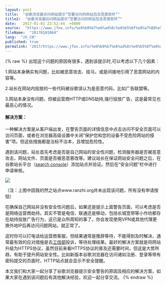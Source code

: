 ```yaml
---
layout: post
title:  "谷歌浏览器访问网站提示“您要访问的网站包含恶意软件”"
title2:  "谷歌浏览器访问网站提示“您要访问的网站包含恶意软件”"
date:   2017-01-01 23:52:44  +0800
source:  "https://www.jfox.info/%e8%b0%b7%e6%ad%8c%e6%b5%8f%e8%a7%88%e5%99%a8%e8%ae%bf%e9%97%ae%e7%bd%91%e7%ab%99%e6%8f%90%e7%a4%ba%e6%82%a8%e8%a6%81%e8%ae%bf%e9%97%ae%e7%9a%84%e7%bd%91%e7%ab%99%e5%8c%85%e5%90%ab%e6%81%b6%e6%84%8f.html"
fileName:  "20170101064"
lang:  "zh_CN"
published: true
permalink: "2017/https://www.jfox.info/%e8%b0%b7%e6%ad%8c%e6%b5%8f%e8%a7%88%e5%99%a8%e8%ae%bf%e9%97%ae%e7%bd%91%e7%ab%99%e6%8f%90%e7%a4%ba%e6%82%a8%e8%a6%81%e8%ae%bf%e9%97%ae%e7%9a%84%e7%bd%91%e7%ab%99%e5%8c%85%e5%90%ab%e6%81%b6%e6%84%8f.html"
---
```

{% raw %}
出现这个问题的原因有很多，遇到该提示时,可以考虑以下几个因素：

1.网站本身确实有问题，比如被恶意攻击、挂马，或是间接地引用了恶意网站的内容等。

2.站长在网站内投放的一些代码被谷歌误认为是恶意代码，比如广告联盟等。

3.网站本身没有问题，但被运营商HTTP或DNS劫持,强行投放广告，这是最常见也最恶心的情况。

#### 解决方案：

一种解决方案是从客户端出发，在警告页面的详情信息中点击访问不安全页面可以访问页面，或者在浏览器高级设置中关闭“保护您和您的设备不受危险网站的侵害”项。但这些措施都是治标不治本，且增加危险性。

遇到该问题，站长首先考虑是否是自己网站的安全性问题，检测服务器是否被恶意攻击，网站文件、页面是否被恶意篡改等。建议站长在保证网站安全问题之后，在谷歌站长平台（[search console](https://www.jfox.info/go.php?url=https://www.google.com/webmasters/tools/home?hl=zh-CN)）添加站点并验证。然后在“安全问题”栏中进行申请审核。

![](8b61979.png)

（注：上图中因我的然之站点www.ranzhi.org并未出现该问题，所有没有申请按钮）
 

    
 

在确保自己网站并没有安全性问题后，如果还是提示上面警告页面，可以考虑是否是网络运营商劫持。其实不管是电信、联通还是移动，包括长城宽带等小作坊都存在劫持投放广告行为，这已是众所周知的事了。你会发现使用VPN或其他代理更换外地IP后再访问问题网站，就正常了。

这时你可以打电话给运营商客服，但结果通常是推辞等待，不能得到及时解决，通常最有效的应对措施是去[工信部](https://www.jfox.info/go.php?url=http://www.chinatcc.gov.cn:8080/)投诉，等待处理结果。最好的解决方案就是将网站升级为HTTPS协议，虽然目前来看HTTPS协议的普及还需要时间，但这是大势所趋，有助于提升网站安全性。比如新版本谷歌浏览器在访问诸如注册、登录等带有密码提交的页面时，HTTP站点就会显示不安全提醒。

本文我们和大家一起分享了谷歌浏览器提示安全警告的原因及相应的解决方案，如果大家在遇到该问题后有其他解决经验，欢迎一起分享交流。
{% endraw %}